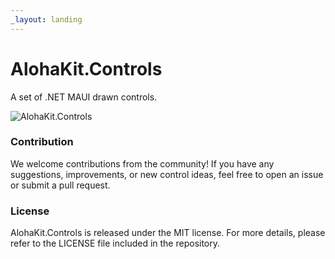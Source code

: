 ```yaml
---
_layout: landing
---
```


# AlohaKit.Controls

A set of .NET MAUI drawn controls.

![AlohaKit.Controls](https://raw.githubusercontent.com/jsuarezruiz/TemplateMAUI/main/images/templatemaui-promo.png)

### Contribution

We welcome contributions from the community! If you have any suggestions, improvements, or new control ideas, feel free to open an issue or submit a pull request.

### License

AlohaKit.Controls is released under the MIT license. For more details, please refer to the LICENSE file included in the repository.